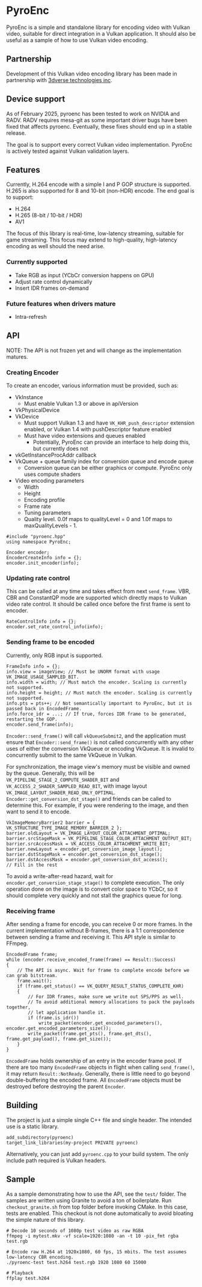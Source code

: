 # PyroEnc

PyroEnc is a simple and standalone library for encoding video with Vulkan video,
suitable for direct integration in a Vulkan application.
It should also be useful as a sample of how to use Vulkan video encoding.

## Partnership

Development of this Vulkan video encoding library has been made in partnership with
[3dverse technologies inc](https://3dverse.com/).

## Device support

As of February 2025, pyroenc has been tested to work on NVIDIA and RADV.
RADV requires mesa-git as some important driver bugs have been fixed that affects pyroenc.
Eventually, these fixes should end up in a stable release.

The goal is to support every correct Vulkan video implementation.
PyroEnc is actively tested against Vulkan validation layers.

## Features

Currently, H.264 encode with a simple I and P GOP structure is supported.
H.265 is also supported for 8 and 10-bit (non-HDR) encode.
The end goal is to support:

- H.264
- H.265 (8-bit / 10-bit / HDR)
- AV1

The focus of this library is real-time, low-latency streaming, suitable for game streaming.
This focus may extend to high-quality, high-latency encoding as well should
the need arise.

### Currently supported

- Take RGB as input (YCbCr conversion happens on GPU)
- Adjust rate control dynamically
- Insert IDR frames on-demand

### Future features when drivers mature

- Intra-refresh

## API

NOTE: The API is not frozen yet and will change as the implementation matures.

### Creating Encoder

To create an encoder, various information must be provided, such as:

- VkInstance
  - Must enable Vulkan 1.3 or above in apiVersion
- VkPhysicalDevice
- VkDevice
  - Must support Vulkan 1.3 and have `VK_KHR_push_descriptor` extension enabled, or Vulkan 1.4 with pushDescriptor feature enabled
  - Must have video extensions and queues enabled 
    - Potentially, PyroEnc can provide an interface to help doing this, but currently does not
- vkGetInstanceProcAddr callback
- VkQueue + queue family index for conversion queue and encode queue
  - Conversion queue can be either graphics or compute. PyroEnc only uses compute shaders
- Video encoding parameters
  - Width
  - Height
  - Encoding profile
  - Frame rate
  - Tuning parameters
  - Quality level. 0.0f maps to qualityLevel = 0 and 1.0f maps to maxQualityLevels - 1.

```
#include "pyroenc.hpp"
using namespace PyroEnc;

Encoder encoder;
EncoderCreateInfo info = {};
encoder.init_encoder(info);
```

### Updating rate control

This can be called at any time and takes effect from next `send_frame`.
VBR, CBR and ConstantQP mode are supported which directly maps to Vulkan video rate control.
It should be called once before the first frame is sent to encoder.

```
RateControlInfo info = {};
encoder.set_rate_control_info(info);
```

### Sending frame to be encoded

Currently, only RGB input is supported.

```
FrameInfo info = {};
info.view = imageView; // Must be UNORM format with usage VK_IMAGE_USAGE_SAMPLED_BIT.
info.width = width; // Must match the encoder. Scaling is currently not supported.
info.height = height; // Must match the encoder. Scaling is currently not supported.
info.pts = pts++; // Not semantically important to PyroEnc, but it is passed back in EncodedFrame.
info.force_idr = ...; // If true, forces IDR frame to be generated, restarting the GOP.
encoder.send_frame(info);
```

`Encoder::send_frame()` will call `vkQueueSubmit2`, and the application must ensure
that `Encoder::send_frame()` is not called concurrently with any other uses
of either the conversion VkQueue or encoding VkQueue. It is invalid to
concurrently submit to the same VkQueue in Vulkan.

For synchronization, the image view's memory must be visible and owned by the queue.
Generally, this will be `VK_PIPELINE_STAGE_2_COMPUTE_SHADER_BIT` and `VK_ACCESS_2_SHADER_SAMPLED_READ_BIT`,
with image layout `VK_IMAGE_LAYOUT_SHADER_READ_ONLY_OPTIMAL`. `Encoder::get_conversion_dst_stage()` and friends
can be called to determine this. For example, if you were rendering to the image,
and then want to send it to encode.

```
VkImageMemoryBarrier2 barrier = { VK_STRUCTURE_TYPE_IMAGE_MEMORY_BARRIER_2 };
barrier.oldLayout = VK_IMAGE_LAYOUT_COLOR_ATTACHMENT_OPTIMAL;
barrier.srcStageMask = VK_PIPELINE_STAGE_COLOR_ATTACHMENT_OUTPUT_BIT;
barrier.srcAccessMask = VK_ACCESS_COLOR_ATTACHMENT_WRITE_BIT;
barrier.newLayout = encoder.get_conversion_image_layout();
barrier.dstStageMask = encoder.get_conversion_dst_stage();
barrier.dstAccessMask = encoder.get_conversion_dst_access();
// Fill in the rest
```

To avoid a write-after-read hazard, wait for `encoder.get_conversion_stage_stage()` to complete
execution. The only operation done on the image is to convert color space to YCbCr, so
it should complete very quickly and not stall the graphics queue for long.

### Receiving frame

After sending a frame for encode, you can receive 0 or more frames.
In the current implementation without B-frames, there is a 1:1 correspondence between
sending a frame and receiving it. This API style is similar to FFmpeg.

```
EncodedFrame frame;
while (encoder.receive_encoded_frame(frame) == Result::Success)
{
    // The API is async. Wait for frame to complete encode before we can grab bitstream.
    frame.wait();
    if (frame.get_status() == VK_QUERY_RESULT_STATUS_COMPLETE_KHR)
    {
        // For IDR frames, make sure we write out SPS/PPS as well.
        // To avoid additional memory allocations to pack the payloads together,
        // let application handle it.
        if (frame.is_idr())
            write_packet(encoder.get_encoded_parameters(), encoder.get_encoded_parameters_size());
        write_packet(frame.get_pts(), frame.get_dts(), frame.get_payload(), frame.get_size());
    }
}
```

`EncodedFrame` holds ownership of an entry in the encoder frame pool.
If there are too many `EncodedFrame` objects in flight when calling `send_frame()`,
it may return `Result::NotReady`.
Generally, there is little need to go beyond double-buffering the encoded frame.
All `EncodedFrame` objects must be destroyed before destroying the parent `Encoder`.

## Building

The project is just a simple single C++ file and single header.
The intended use is a static library.

```
add_subdirectory(pyroenc)
target_link_libraries(my-project PRIVATE pyroenc)
```

Alternatively, you can just add `pyroenc.cpp` to your build system.
The only include path required is Vulkan headers.

## Sample

As a sample demonstrating how to use the API, see the `test/` folder.
The samples are written using Granite to avoid a ton of boilerplate.
Run `checkout_granite.sh` from top folder before invoking CMake. In this case, tests are enabled.
This checkout is not done automatically to avoid bloating the simple nature of this library.

```
# Decode 10 seconds of 1080p test video as raw RGBA
ffmpeg -i mytest.mkv -vf scale=1920:1080 -an -t 10 -pix_fmt rgba test.rgb

# Encode raw H.264 at 1920x1080, 60 fps, 15 mbits. The test assumes low-latency CBR encoding.
./pyroenc-test test.h264 test.rgb 1920 1080 60 15000

# Playback
ffplay test.h264
```
